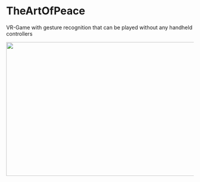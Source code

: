 # TheArtOfPeace
VR-Game with gesture recognition that can be played without any handheld controllers

<img src="Section1_Calibration.gif" width="640" height="360" />
